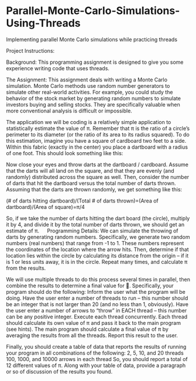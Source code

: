 # Parallel-Monte-Carlo-Simulations-Using-Threads
Implementing parallel Monte Carlo simulations while practicing threads

Project Instructions:

Background: This programming assignment is designed to give you some experience writing code that uses threads.

The Assignment: This assignment deals with writing a Monte Carlo simulation. Monte Carlo methods use random number generators to simulate other real-world activities. For example, you could study the behavior of the stock market by generating random numbers to simulate investors buying and selling stocks. They are specifically valuable when more conventional analysis is difficult or impossible.

The application we will be coding is a relatively simple application to statistically estimate the value of π. Remember that π is the ratio of a circle’s perimeter to its diameter (or the ratio of its area to its radius squared). To do this estimation, imagine you have a square of cardboard two feet to a side. Within this fabric (exactly in the center) you place a dartboard with a radius of one foot. This should look something like this:

Now close your eyes and throw darts at the dartboard / cardboard. Assume that the darts will all land on the square, and that they are evenly (and randomly) distributed across the square as well. Then, consider the number of darts that hit the dartboard versus the total number of darts thrown. Assuming that the darts are thrown randomly, we get something like this:

(# of darts hitting dartboard)/(Total # of darts thrown)=(Area of dartboard)/(Area of square)=π/4

So, if we take the number of darts hitting the dart board (the circle), multiply it by 4, and divide it by the total number of darts thrown, we should get an estimate of π.   Programming Details: We can simulate the throwing of darts by generating random numbers. Specifically, we generate two random numbers (real numbers) that range from -1 to 1. These numbers represent the coordinates of the location where the arrow hits. Then, determine if that location lies within the circle by calculating its distance from the origin – if it is 1 or less units away, it is in the circle. Repeat many times, and calculate π from the results.

We will use multiple threads to do this process several times in parallel, then combine the results to determine a final value for . Specifically, your program should do the following: Inform the user what the program will be doing. Have the user enter a number of threads to run – this number should be an integer that is not larger than 20 (and no less than 1, obviously). Have the user enter a number of arrows to “throw” in EACH thread – this number can be any positive integer. Execute each thread concurrently. Each thread should calculate its own value of π and pass it back to the main program (see hints). The main program should calculate a final value of π by averaging the results from all the threads. Report this result to the user.

Finally, you should create a table of data that reports the results of running your program in all combinations of the following: 2, 5, 10, and 20 threads 100, 1000, and 10000 arrows in each thread So, you should report a total of 12 different values of π. Along with your table of data, provide a paragraph or so of discussion of the results you found.
